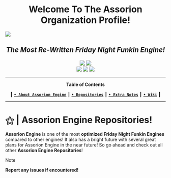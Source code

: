 <div align="center">

# Welcome To The Assorion Organization Profile!

</div>
<img src="https://github.com/Legendary-Candice-Joe/FNF-Assorion-Engine/blob/main/art/assorione.png">
<div align="center"><h2>

 *The Most Re-Written Friday Night Funkin Engine!* </h2></div>

<div align="center">
 <a href="https://github.com/Legendary-Candice-Joe/Assorion/graphs/commit-activity"><img src="https://img.shields.io/github/commit-activity/m/Legendary-Candice-Joe/FNF-Assorion-Engine?style=for-the-badge&color=06b59c"/></a>
 <a href="#"><img src="https://img.shields.io/github/license/Assorion/FNF-Assorion-Engine?style=for-the-badge&color=06b59c"/></a>
</div>
<div align="center">
 <a href="#"><img src="https://img.shields.io/badge/Supported_Platforms-Windows,_Linux,_HTML5-blue?style=for-the-badge&color=e1b100"/></a>
 <a href="#"><img src="https://img.shields.io/github/stars/Assorion/FNF-Assorion-Engine?style=for-the-badge&color=e1b100"/></a>
 <a href="https://assorion.github.io/wiki/"><img src="https://img.shields.io/website?url=https%3A%2F%2Fassorion.github.io%2Fwiki%2F&style=for-the-badge&color=e1b100"/></a>
</div>

-------------------------------------------------------------
<div align="center">
 
**Table of Contents**
</div>
<div align="center">
 
┃ [**`• About Assorion Engine`**](#) ┃ [**`• Repositories`**](#) ┃ [**`• Extra Notes`**](#) ┃ <a href="https://assorion.github.io/wiki/">**`• Wiki`**</a> ┃ 
</div>

-------------------------------------------------------------

# ⚝ | Assorion Engine Repositories! 

**Assorion Engine** is one of the most **optimized Friday Night Funkin Engines** compared to other engines! 
It also has a bright future with several great plans for Assorion Engine in the near future! 
So go ahead and check out all other **Assorion Engine Repositories**! 

> [!NOTE]
> **Report any issues if encountered!** 
